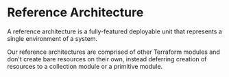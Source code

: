 # Reference Architecture

A reference architecture is a fully-featured deployable unit that represents a single environment of a system.

Our reference architectures are comprised of other Terraform modules and don't create bare resources on their own, instead deferring creation of resources to a collection module or a primitive module.
